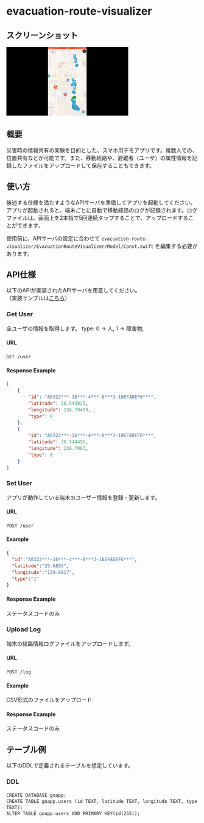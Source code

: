 # evacuation-route-visualizer

## スクリーンショット
![](./image/ss1.gif)

## 概要
災害時の情報共有の実験を目的とした、スマホ用デモアプリです。複数人での、位置共有などが可能です。また、移動経路や、避難者（ユーザ）の属性情報を記録したファイルをアップロードして保存することもできます。

## 使い方
後述する仕様を満たすようなAPIサーバを準備してアプリを起動してください。アプリが起動されると、端末ごとに自動で移動経路のログが記録されます。ログファイルは、画面上を2本指で5回連続タップすることで、アップロードすることができます。

使用前に、APIサーバの設定に合わせて `evacuation-route-visualizer/EvacuationRouteVisualizer/Model/Const.swift` を編集する必要があります。

## API仕様
以下のAPIが実装されたAPIサーバを用意してください。   
（実装サンプルは[こちら](https://github.com/prog470dev/evacuation-route-visualizer-back-sample)）
### Get User
全ユーザの情報を取得します。
type: 0 -> 人, 1 -> 障害物,
#### URL
`GET /user`
#### Response Example
```json
[
    {
        "id": "A8322***-16***-4***-8***3-18EFADEF6***",
        "latitude": 36.543823,
        "longitude": 136.70459,
        "type": 0
    },
    {
        "id": "A8322***-16***-4***-8***3-18EFADEF6***",
        "latitude": 36.544456,
        "longitude": 136.7063,
        "type": 0
    }
]
```

### Set User
アプリが動作している端末のユーザー情報を登録・更新します。
#### URL
`POST /user`
#### Example
```json
{
  "id":"A8322***-16***-4***-8***3-18EFADEF6***",
  "latitude":"35.6895",
  "longitude":"139.6917",
  "type":"1"  
}
```
#### Response Example
ステータスコードのみ

### Upload Log
端末の経路情報ログファイルをアップロードします。
#### URL
`POST /log`
#### Example
CSV形式のファイルをアップロード
#### Response Example
ステータスコードのみ

## テーブル例
以下のDDLで定義されるテーブルを想定しています。
### DDL
```
CREATE DATABASE goapp;
CREATE TABLE goapp.users (id TEXT, latitude TEXT, longitude TEXT, type TEXT);
ALTER TABLE goapp.users ADD PRIMARY KEY(id(255));
```
